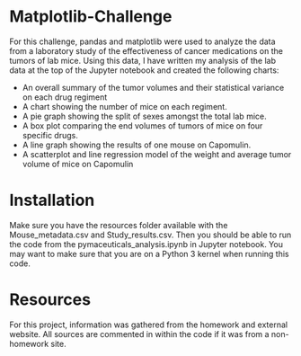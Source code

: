 #  Matplotlib-Challenge

For this challenge, pandas and matplotlib were used to analyze the data from a laboratory study of the effectiveness of cancer medications on the tumors of lab mice.  Using this data, I have written my analysis of the lab data at the top of the Jupyter notebook and created the following charts:
-	An overall summary of the tumor volumes and their statistical variance on each drug regiment
-	A chart showing the number of mice on each regiment.
-	A pie graph showing the split of sexes amongst the total lab mice.
-	A box plot comparing the end volumes of tumors of mice on four specific drugs.
-	A line graph showing the results of one mouse on Capomulin.
-	A scatterplot and line regression model of the weight and average tumor volume of mice on Capomulin

# Installation
Make sure you have the resources folder available with the Mouse_metadata.csv and Study_results.csv. Then you should be able to run the code from the pymaceuticals_analysis.ipynb in Jupyter notebook.  You may want to make sure that you are on a Python 3 kernel when running this code.

# Resources
For this project, information was gathered from the homework and external website.  All sources are commented in within the code if it was from a non-homework site.


